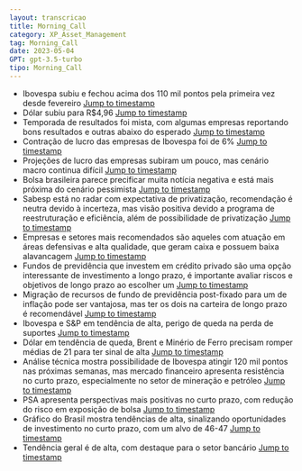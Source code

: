 ```yaml
---
layout: transcricao
title: Morning_Call
category: XP_Asset_Management
tag: Morning_Call
date: 2023-05-04
GPT: gpt-3.5-turbo
tipo: Morning_Call
---
```



<script src="https://www.youtube.com/iframe_api"></script>
<script>
let player;

function onYouTubeIframeAPIReady() {
    player = new YT.Player('youtubeVideo', {
        height: '390',
        width: '640',
        videoId: 'NbItUJOxcTU',
    });
}

function jumpToTimestamp(secs) {
    let timestamp = secs; // Set the desired timestamp in seconds
    player.seekTo(timestamp);
}
</script>
- Ibovespa subiu e fechou acima dos 110 mil pontos pela primeira vez desde fevereiro
<a href="#" onclick="jumpToTimestamp(1286)">Jump to timestamp</a>
- Dólar subiu para R$4,96
<a href="#" onclick="jumpToTimestamp(86)">Jump to timestamp</a>
- Temporada de resultados foi mista, com algumas empresas reportando bons resultados e outras abaixo do esperado
<a href="#" onclick="jumpToTimestamp(259)">Jump to timestamp</a>
- Contração de lucro das empresas de Ibovespa foi de 6%
<a href="#" onclick="jumpToTimestamp(259)">Jump to timestamp</a>
- Projeções de lucro das empresas subiram um pouco, mas cenário macro continua difícil
<a href="#" onclick="jumpToTimestamp(314)">Jump to timestamp</a>
- Bolsa brasileira parece precificar muita notícia negativa e está mais próxima do cenário pessimista
<a href="#" onclick="jumpToTimestamp(427)">Jump to timestamp</a>
- Sabesp está no radar com expectativa de privatização, recomendação é neutra devido à incerteza, mas visão positiva devido a programa de reestruturação e eficiência, além de possibilidade de privatização
<a href="#" onclick="jumpToTimestamp(476)">Jump to timestamp</a>
- Empresas e setores mais recomendados são aqueles com atuação em áreas defensivas e alta qualidade, que geram caixa e possuem baixa alavancagem
<a href="#" onclick="jumpToTimestamp(815)">Jump to timestamp</a>
- Fundos de previdência que investem em crédito privado são uma opção interessante de investimento a longo prazo, é importante avaliar riscos e objetivos de longo prazo ao escolher um
<a href="#" onclick="jumpToTimestamp(932)">Jump to timestamp</a>
- Migração de recursos de fundo de previdência post-fixado para um de inflação pode ser vantajosa, mas ter os dois na carteira de longo prazo é recomendável
<a href="#" onclick="jumpToTimestamp(1106)">Jump to timestamp</a>
- Ibovespa e S&P em tendência de alta, perigo de queda na perda de suportes
<a href="#" onclick="jumpToTimestamp(1286)">Jump to timestamp</a>
- Dólar em tendência de queda, Brent e Minério de Ferro precisam romper médias de 21 para ter sinal de alta
<a href="#" onclick="jumpToTimestamp(1401)">Jump to timestamp</a>
- Análise técnica mostra possibilidade de Ibovespa atingir 120 mil pontos nas próximas semanas, mas mercado financeiro apresenta resistência no curto prazo, especialmente no setor de mineração e petróleo
<a href="#" onclick="jumpToTimestamp(1286)">Jump to timestamp</a>
- PSA apresenta perspectivas mais positivas no curto prazo, com redução do risco em exposição de bolsa
<a href="#" onclick="jumpToTimestamp(476)">Jump to timestamp</a>
- Gráfico do Brasil mostra tendências de alta, sinalizando oportunidades de investimento no curto prazo, com um alvo de 46-47
<a href="#" onclick="jumpToTimestamp(1518)">Jump to timestamp</a>
- Tendência geral é de alta, com destaque para o setor bancário
<a href="#" onclick="jumpToTimestamp(259)">Jump to timestamp</a>
<div id="youtubeVideo"></div>